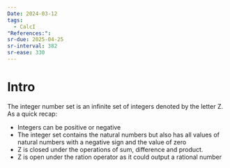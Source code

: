 ```yaml
---
Date: 2024-03-12
tags:
  - CalcI
"References:": 
sr-due: 2025-04-25
sr-interval: 382
sr-ease: 330
---
```

# Intro
The integer number set is an infinite set of integers denoted by the letter Z. As a quick recap: 
+ Integers can be positive or negative
+ The integer set contains  the natural numbers but also has all values of natural numbers with a negative sign and the value of zero
+ Z is closed under the operations of sum, difference and product. 
+ Z is open under the ration operator as it could output a rational number



